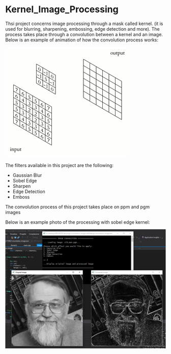 # Kernel_Image_Processing

Thsi project concerns image processing through a mask called kernel.
(it is used for blurring, sharpening, embossing, edge detection and more). 
The process takes place through a convolution between a kernel and an image.
Below is an example of animation of how the convolution process works:

[![3D Convolution Animation](https://github.com/biondiLeo/Kernel_Image_Processing/blob/master/test%20images/Examples%20KIP/3D_Convolution_Animation.gif)](#features)

The filters available in this project are the following:
 - Gaussian Blur
 - Sobel Edge
 - Sharpen
 - Edge Detection
 - Emboss
  
The convolution process of this project takes place on ppm and pgm images

Below is an example photo of the processing with sobel edge kernel:

[![Sobel Edge example](https://github.com/biondiLeo/Kernel_Image_Processing/blob/master/test%20images/Examples%20KIP/ExampleKip.PNG)](#features)

